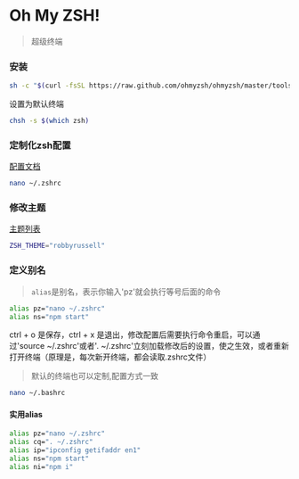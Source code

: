 # Oh My ZSH!

> 超级终端

### 安装

```bash
sh -c "$(curl -fsSL https://raw.github.com/ohmyzsh/ohmyzsh/master/tools/install.sh)"
```

设置为默认终端

```bash
chsh -s $(which zsh)
```

### 定制化zsh配置

[配置文档](https://github.com/ohmyzsh/ohmyzsh/wiki/Settings)

```bash
nano ~/.zshrc
```

### 修改主题

[主题列表](https://github.com/ohmyzsh/ohmyzsh/wiki/Themes)

```bash
ZSH_THEME="robbyrussell"
```

### 定义别名

> `alias`是别名，表示你输入'pz'就会执行等号后面的命令

```bash
alias pz="nano ~/.zshrc"
alias ns="npm start"
```

ctrl + o 是保存，ctrl + x 是退出，修改配置后需要执行命令重启，可以通过'source ~/.zshrc'或者'. ~/.zshrc'立刻加载修改后的设置，使之生效，或者重新打开终端（原理是，每次新开终端，都会读取.zshrc文件）

> 默认的终端也可以定制,配置方式一致

```bash
nano ~/.bashrc
```

#### 实用alias

```bash
alias pz="nano ~/.zshrc"
alias cq=". ~/.zshrc"
alias ip="ipconfig getifaddr en1"
alias ns="npm start"
alias ni="npm i"
```
